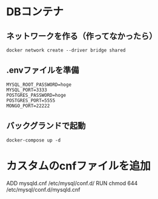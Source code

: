 # DBコンテナ

## ネットワークを作る（作ってなかったら）

`docker network create --driver bridge shared`

## .envファイルを準備
```
MYSQL_ROOT_PASSWORD=hoge
MYSQL_PORT=3333
POSTGRES_PASSWORD=hoge
POSTGRES_PORT=5555
MONGO_PORT=22222
```

## バックグランドで起動

`docker-compose up -d`


# カスタムのcnfファイルを追加

ADD mysqld.cnf /etc/mysql/conf.d/
RUN	chmod 644 /etc/mysql/conf.d/mysqld.cnf